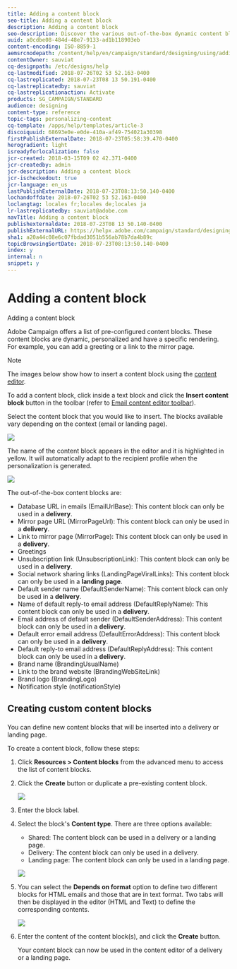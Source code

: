 ```yaml
---
title: Adding a content block
seo-title: Adding a content block
description: Adding a content block
seo-description: Discover the various out-of-the-box dynamic content blocks you can use to personalize your messages and learn how to create custom content blocks.
uuid: a0cdbe08-484d-48e7-9133-ad1b118903eb
content-encoding: ISO-8859-1
aemsrcnodepath: /content/help/en/campaign/standard/designing/using/adding-a-content-block
contentOwner: sauviat
cq-designpath: /etc/designs/help
cq-lastmodified: 2018-07-26T02 53 52.163-0400
cq-lastreplicated: 2018-07-23T08 13 50.191-0400
cq-lastreplicatedby: sauviat
cq-lastreplicationaction: Activate
products: SG_CAMPAIGN/STANDARD
audience: designing
content-type: reference
topic-tags: personalizing-content
cq-template: /apps/help/templates/article-3
discoiquuid: 68693e0e-e0de-410a-af49-754021a30398
firstPublishExternalDate: 2018-07-23T05:58:39.470-0400
herogradient: light
isreadyforlocalization: false
jcr-created: 2018-03-15T09 02 42.371-0400
jcr-createdby: admin
jcr-description: Adding a content block
jcr-ischeckedout: true
jcr-language: en_us
lastPublishExternalDate: 2018-07-23T08:13:50.140-0400
lochandoffdate: 2018-07-26T02 53 52.163-0400
loclangtag: locales fr;locales de;locales ja
lr-lastreplicatedby: sauviat@adobe.com
navTitle: Adding a content block
publishexternaldate: 2018-07-23T08 13 50.140-0400
publishExternalURL: https://helpx.adobe.com/campaign/standard/designing/using/adding-a-content-block.html
sha1: a20a44c08e6c07fbdad3051b556ab78b7da4b89c
topicBrowsingSortDate: 2018-07-23T08:13:50.140-0400
index: y
internal: n
snippet: y
---
```


# Adding a content block

Adding a content block

Adobe Campaign offers a list of pre-configured content blocks. These content blocks are dynamic, personalized and have a specific rendering. For example, you can add a greeting or a link to the mirror page.

>[!NOTE]
>
>The images below show how to insert a content block using the [content editor](../../designing/using/about-email-content-design.md#using-the-email-content-editor).

To add a content block, click inside a text block and click the **Insert content block** button in the toolbar (refer to [Email content editor toolbar](../../designing/using/about-email-content-design.md#email-content-editor-toolbar)).

Select the content block that you would like to insert. The blocks available vary depending on the context (email or landing page).

![](assets/delivery_content_23.png)

The name of the content block appears in the editor and it is highlighted in yellow. It will automatically adapt to the recipient profile when the personalization is generated.

![](assets/delivery_content_24.png)

The out-of-the-box content blocks are:

* Database URL in emails (EmailUrlBase): This content block can only be used in a **delivery**.
* Mirror page URL (MirrorPageUrl): This content block can only be used in a **delivery**.
* Link to mirror page (MirrorPage): This content block can only be used in a **delivery**.
* Greetings
* Unsubscription link (UnsubscriptionLink): This content block can only be used in a **delivery**.
* Social network sharing links (LandingPageViralLinks): This content block can only be used in a **landing page**.
* Default sender name (DefaultSenderName): This content block can only be used in a **delivery**.
* Name of default reply-to email address (DefaultReplyName): This content block can only be used in a **delivery**.
* Email address of default sender (DefaultSenderAddress): This content block can only be used in a **delivery**.
* Default error email address (DefaultErrorAddress): This content block can only be used in a **delivery**.
* Default reply-to email address (DefaultReplyAddress): This content block can only be used in a **delivery**.
* Brand name (BrandingUsualName)
* Link to the brand website (BrandingWebSiteLink)
* Brand logo (BrandingLogo)
* Notification style (notificationStyle)

## <p>Creating custom content blocks</p>

You can define new content blocks that will be inserted into a delivery or landing page.

To create a content block, follow these steps:

1. Click **Resources > Content blocks** from the advanced menu to access the list of content blocks.
1. Click the **Create** button or duplicate a pre-existing content block.

   ![](assets/content_bloc_01.png)

1. Enter the block label.
1. Select the block's **Content type**. There are three options available:

    * Shared: The content block can be used in a delivery or a landing page.
    * Delivery: The content block can only be used in a delivery.
    * Landing page: The content block can only be used in a landing page.

   ![](assets/content_bloc_02.png)

1. You can select the **Depends on format** option to define two different blocks for HTML emails and those that are in text format. Two tabs will then be displayed in the editor (HTML and Text) to define the corresponding contents.

   ![](assets/content_bloc_03.png)

1. Enter the content of the content block(s), and click the **Create** button.

   Your content block can now be used in the content editor of a delivery or a landing page.

